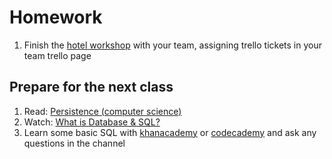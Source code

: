 # Homework

1. Finish the [hotel workshop](https://github.com/CodeYourFuture/cyf-hotel) with your team, assigning trello tickets in your team trello page

## Prepare for the next class

1. Read: <a href='https://en.wikipedia.org/wiki/Persistence_(computer_science)'>Persistence (computer science)</a>
1. Watch: [What is Database & SQL?](https://www.youtube.com/watch?v=FR4QIeZaPeM)
1. Learn some basic SQL with [khanacademy](https://www.khanacademy.org/computing/computer-programming/sql) or [codecademy](https://www.codecademy.com/learn/learn-sql) and ask any questions in the channel
